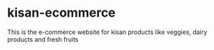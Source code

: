 # kisan-ecommerce

 

This is the e-commerce website for kisan products like veggies, dairy products and fresh fruits
